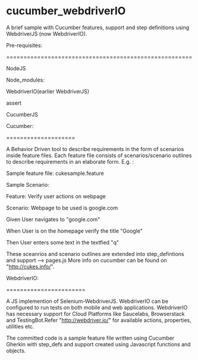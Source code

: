 cucumber_webdriverIO
====================

 
 A brief sample with Cucumber features, support and step definitions using WebdriverJS (now WebdriverIO). 
 
 
 Pre-requisites: 
 
 ======================================================
 
 
 NodeJS
 
 
 Node_modules: 
 
 
  WebdriverIO(earlier WebdriverJS)
  
  
  assert
  
  
  CucumberJS
  
  
  
 Cucumber:
 
 
 ====================
 
 
 
 A Behavior Driven tool to describe requirements in the form of scenarios inside feature files.
 Each feature file consists of scenarios/scenario outlines to describe requirements in an elaborate form.
 E.g. : 
 
 
 Sample feature file: cukesample.feature
 
 
 Sample Scenario: 
 
 Feature: Verify user actions on webpage 
 
 Scenario: Webpage to be used is google.com
 
 Given User navigates to "google.com"
 
 When User is on the homepage verify the title "Google"
 
 Then User enters some text in the textfied "q"

These sceanrios and scenario outlines are extended into step_defintions and support --> pages.js
 More info on cucumber can be found on "http://cukes.info/". 
 
 WebdriverIO: 
 
 =======================
 
 
 A JS implemention of Selenium-WebdriverJS. WebdriverIO can be configured to run tests on both mobile 
 and web applications. WebdriverIO has necessary support for Cloud Platforms like Saucelabs, Browserstack and TestingBot.Refer "http://webdriver.io/" for available actions, properties, utilities etc.
 
 The committed code is a sample feature file written using Cucumber Gherkin with step_defs and support created using
 Javascript functions and objects.
 
